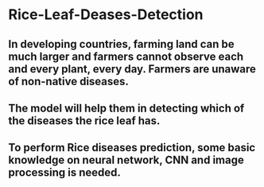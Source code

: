 # Rice-Leaf-Deases-Detection

## In developing countries, farming land can be much larger and farmers cannot observe each and every plant, every day. Farmers are unaware of non-native diseases. 
## The model will help them in detecting which of the diseases the rice leaf has. 
## To perform Rice diseases prediction, some basic knowledge on neural network, CNN and image processing is needed.
